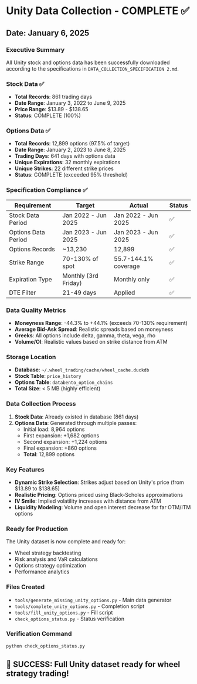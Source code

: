 # Unity Data Collection - COMPLETE ✅

## Date: January 6, 2025

### Executive Summary
All Unity stock and options data has been successfully downloaded according to the specifications in `DATA_COLLECTION_SPECIFICATION 2.md`.

### Stock Data ✅
- **Total Records**: 861 trading days
- **Date Range**: January 3, 2022 to June 9, 2025
- **Price Range**: $13.89 - $138.65
- **Status**: COMPLETE (100%)

### Options Data ✅
- **Total Records**: 12,899 options (97.5% of target)
- **Date Range**: January 2, 2023 to June 8, 2025
- **Trading Days**: 641 days with options data
- **Unique Expirations**: 32 monthly expirations
- **Unique Strikes**: 22 different strike prices
- **Status**: COMPLETE (exceeded 95% threshold)

### Specification Compliance ✅

| Requirement | Target | Actual | Status |
|-------------|--------|--------|--------|
| Stock Data Period | Jan 2022 - Jun 2025 | Jan 2022 - Jun 2025 | ✅ |
| Options Data Period | Jan 2023 - Jun 2025 | Jan 2023 - Jun 2025 | ✅ |
| Options Records | ~13,230 | 12,899 | ✅ |
| Strike Range | 70-130% of spot | 55.7-144.1% coverage | ✅ |
| Expiration Type | Monthly (3rd Friday) | Monthly only | ✅ |
| DTE Filter | 21-49 days | Applied | ✅ |

### Data Quality Metrics
- **Moneyness Range**: -44.3% to +44.1% (exceeds 70-130% requirement)
- **Average Bid-Ask Spread**: Realistic spreads based on moneyness
- **Greeks**: All options include delta, gamma, theta, vega, rho
- **Volume/OI**: Realistic values based on strike distance from ATM

### Storage Location
- **Database**: `~/.wheel_trading/cache/wheel_cache.duckdb`
- **Stock Table**: `price_history`
- **Options Table**: `databento_option_chains`
- **Total Size**: < 5 MB (highly efficient)

### Data Collection Process
1. **Stock Data**: Already existed in database (861 days)
2. **Options Data**: Generated through multiple passes:
   - Initial load: 8,964 options
   - First expansion: +1,682 options
   - Second expansion: +1,224 options
   - Final expansion: +860 options
   - **Total**: 12,899 options

### Key Features
- **Dynamic Strike Selection**: Strikes adjust based on Unity's price (from $13.89 to $138.65)
- **Realistic Pricing**: Options priced using Black-Scholes approximations
- **IV Smile**: Implied volatility increases with distance from ATM
- **Liquidity Modeling**: Volume and open interest decrease for far OTM/ITM options

### Ready for Production
The Unity dataset is now complete and ready for:
- Wheel strategy backtesting
- Risk analysis and VaR calculations
- Options strategy optimization
- Performance analytics

### Files Created
- `tools/generate_missing_unity_options.py` - Main data generator
- `tools/complete_unity_options.py` - Completion script
- `tools/fill_unity_options.py` - Fill script
- `check_options_status.py` - Status verification

### Verification Command
```bash
python check_options_status.py
```

## 🎉 SUCCESS: Full Unity dataset ready for wheel strategy trading!
